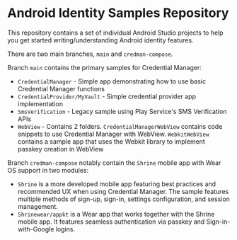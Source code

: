 Android Identity Samples Repository
===================================

This repository contains a set of individual Android Studio projects to help you get
started writing/understanding Android identity features.

There are two main branches, `main` and `credman-compose`.

Branch `main` contains the primary samples for Credential Manager:
* `CredentialManager` - Simple app demonstrating how to use basic Credential Manager functions
* `CredentialProvider/MyVault` - Simple credential provider app implementation
* `SmsVerification` - Legacy sample using Play Service's SMS Verification APIs
* `WebView` - Contains 2 folders. `CredentialManagerWebView` contains code snippets to use
  Credential Manager with WebView. `WebkitWebView` contains a sample app that uses the Webkit
  library to implement passkey creation in WebView

Branch `credman-compose` notably contain the `Shrine` mobile app with Wear OS support in two
modules:
* `Shrine` is a more developed mobile app featuring best practices and recommended UX when
  using Credential Manager. The sample features multiple methods of sign-up, sign-in, settings
  configuration, and session management.
* `Shrinewear/appkt` is a Wear app that works together with the Shrine mobile app. It features
  seamless authentication via passkey and Sign-in-with-Google logins.